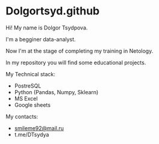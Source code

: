 # Dolgortsyd.github

Hi! 
My name is Dolgor Tsydpova.

I'm a begginer data-analyst.

Now I'm at the stage of completing my training in Netology.

In my repository you will find some educational projects.

My Technical stack:
- PostreSQL 
- Python (Pandas, Numpy, Sklearn)
- MS Excel
- Google sheets
  
My contacts: 
- smileme92@mail.ru
- t.me/DTsydya
